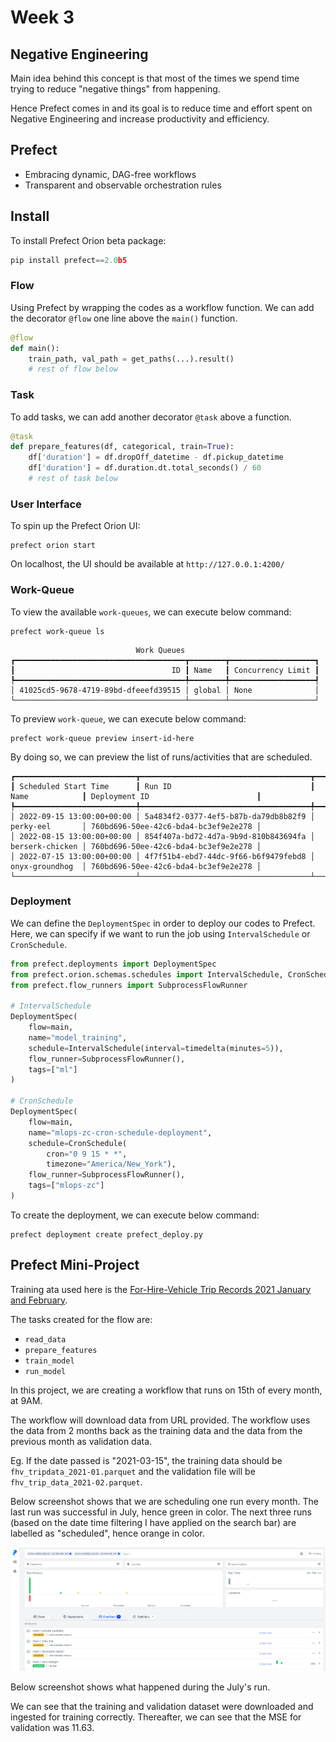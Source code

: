 # Week 3

## Negative Engineering
Main idea behind this concept is that most of the times we spend time trying to reduce "negative things" from happening. 

Hence Prefect comes in and its goal is to reduce time and effort spent on Negative Engineering and increase productivity and efficiency. 

## Prefect
- Embracing dynamic, DAG-free workflows
- Transparent and observable orchestration rules

## Install
To install Prefect Orion beta package:
```python
pip install prefect==2.0b5
```

### Flow
Using Prefect by wrapping the codes as a workflow function. We can add the decorator `@flow` one line above the `main()` function.
```python
@flow
def main():
    train_path, val_path = get_paths(...).result()
    # rest of flow below
```

### Task
To add tasks, we can add another decorator `@task` above a function.
```python
@task
def prepare_features(df, categorical, train=True):
    df['duration'] = df.dropOff_datetime - df.pickup_datetime
    df['duration'] = df.duration.dt.total_seconds() / 60
    # rest of task below
```

### User Interface
To spin up the Prefect Orion UI:
```
prefect orion start
```
On localhost, the UI should be available at `http://127.0.0.1:4200/`

### Work-Queue
To view the available `work-queues`, we can execute below command:

```
prefect work-queue ls
```

```
                            Work Queues                             
┏━━━━━━━━━━━━━━━━━━━━━━━━━━━━━━━━━━━━━━┳━━━━━━━━┳━━━━━━━━━━━━━━━━━━━┓
┃                                   ID ┃ Name   ┃ Concurrency Limit ┃
┡━━━━━━━━━━━━━━━━━━━━━━━━━━━━━━━━━━━━━━╇━━━━━━━━╇━━━━━━━━━━━━━━━━━━━┩
│ 41025cd5-9678-4719-89bd-dfeeefd39515 │ global │ None              │
└──────────────────────────────────────┴────────┴───────────────────┘
```


To preview `work-queue`, we can execute below command:
```
prefect work-queue preview insert-id-here
```
By doing so, we can preview the list of runs/activities that are scheduled. 

```
┏━━━━━━━━━━━━━━━━━━━━━━━━━━━┳━━━━━━━━━━━━━━━━━━━━━━━━━━━━━━━━━━━━━━┳━━━━━━━━━━━━━━━━━┳━━━━━━━━━━━━━━━━━━━━━━━━━━━━━━━━━━━━━━┓
┃ Scheduled Start Time      ┃ Run ID                               ┃ Name            ┃ Deployment ID                        ┃
┡━━━━━━━━━━━━━━━━━━━━━━━━━━━╇━━━━━━━━━━━━━━━━━━━━━━━━━━━━━━━━━━━━━━╇━━━━━━━━━━━━━━━━━╇━━━━━━━━━━━━━━━━━━━━━━━━━━━━━━━━━━━━━━┩
│ 2022-09-15 13:00:00+00:00 │ 5a4834f2-0377-4ef5-b87b-da79db8b82f9 │ perky-eel       │ 760bd696-50ee-42c6-bda4-bc3ef9e2e278 │
│ 2022-08-15 13:00:00+00:00 │ 854f407a-bd72-4d7a-9b9d-810b843694fa │ berserk-chicken │ 760bd696-50ee-42c6-bda4-bc3ef9e2e278 │
│ 2022-07-15 13:00:00+00:00 │ 4f7f51b4-ebd7-44dc-9f66-b6f9479febd8 │ onyx-groundhog  │ 760bd696-50ee-42c6-bda4-bc3ef9e2e278 │
└───────────────────────────┴──────────────────────────────────────┴─────────────────┴──────────────────────────────────────┘
```

### Deployment
We can define the `DeploymentSpec` in order to deploy our codes to Prefect. Here, we can specify if we want to run the job using `IntervalSchedule` or `CronSchedule`. 

```python
from prefect.deployments import DeploymentSpec
from prefect.orion.schemas.schedules import IntervalSchedule, CronSchedule
from prefect.flow_runners import SubprocessFlowRunner

# IntervalSchedule
DeploymentSpec(
    flow=main,
    name="model_training",
    schedule=IntervalSchedule(interval=timedelta(minutes=5)),
    flow_runner=SubprocessFlowRunner(),
    tags=["ml"]
)

# CronSchedule
DeploymentSpec(
    flow=main,
    name="mlops-zc-cron-schedule-deployment",
    schedule=CronSchedule(
        cron="0 9 15 * *",
        timezone="America/New_York"),
    flow_runner=SubprocessFlowRunner(),
    tags=["mlops-zc"]
)

```
To create the deployment, we can execute below command:

```
prefect deployment create prefect_deploy.py
```

## Prefect Mini-Project 
Training ata used here is the [For-Hire-Vehicle Trip Records 2021 January and February](https://d37ci6vzurychx.cloudfront.net/trip-data/fhv_tripdata_2021-01.parquet).

The tasks created for the flow are:
- `read_data`
- `prepare_features`
- `train_model`
- `run_model`

In this project, we are creating a workflow that runs on 15th of every month, at 9AM. 

The workflow will download data from URL provided. The workflow uses the data from 2 months back as the training data and the data from the previous month as validation data.

Eg. If the date passed is "2021-03-15", the training data should be `fhv_tripdata_2021-01.parquet` and the validation file will be `fhv_trip_data_2021-02.parquet`.

Below screenshot shows that we are scheduling one run every month. The last run was successful in July, hence green in color. The next three runs (based on the date time filtering I have applied on the search bar) are labelled as "scheduled", hence orange in color. 
<p align="center">
    <img src="prefect_a.png">
</p>

Below screenshot shows what happened during the July's run.

We can see that the training and validation dataset were downloaded and ingested for training correctly. Thereafter, we can see that the MSE for validation was 11.63. 
